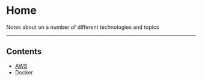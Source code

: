 # Home

Notes about on a number of different technologies and topics
- - - -

## Contents

* [AWS](https://github.com/Sam-Ballantyne/DevNotes/tree/main/AWS#readme)
* Docker
